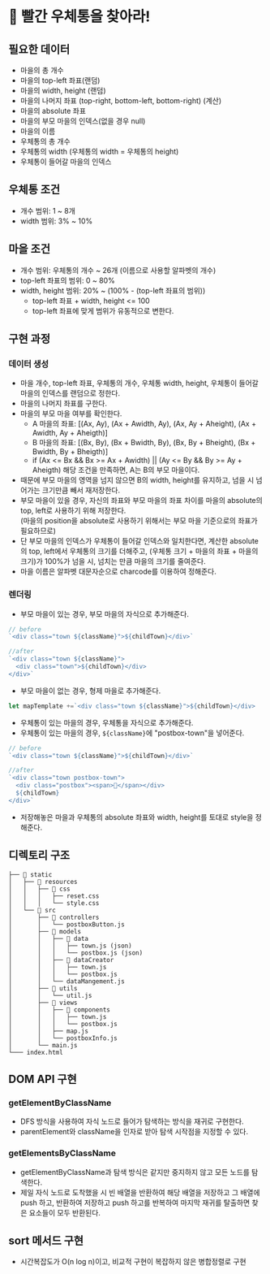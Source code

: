 # 📮 빨간 우체통을 찾아라!

## 필요한 데이터
  - 마을의 총 개수
  - 마을의 top-left 좌표(랜덤)
  - 마을의 width, height (랜덤)
  - 마을의 나머지 좌표 (top-right, bottom-left, bottom-right) (계산)
  - 마을의 absolute 좌표
  - 마을의 부모 마을의 인덱스(없을 경우 null)
  - 마을의 이름
  - 우체통의 총 개수
  - 우체통의 width (우체통의 width = 우체통의 height)
  - 우체통이 들어갈 마을의 인덱스

## 우체통 조건
- 개수 범위: 1 ~ 8개
- width 범위: 3% ~ 10%

## 마을 조건
- 개수 범위: 우체통의 개수 ~ 26개 (이름으로 사용할 알파벳의 개수)
- top-left 좌표의 범위: 0 ~ 80%
- width, height 범위: 20% ~ (100% - (top-left 좌표의 범위))
  - top-left 좌표 + width, height <= 100
  - top-left 좌표에 맞게 범위가 유동적으로 변한다.

## 구현 과정
### 데이터 생성
- 마을 개수, top-left 좌표, 우체통의 개수, 우체통 width, height, 우체통이 들어갈 마을의 인덱스를 랜덤으로 정한다.
- 마을의 나머지 좌표를 구한다.
- 마을의 부모 마을 여부를 확인한다.
  - A 마을의 좌표: [(Ax, Ay), (Ax + Awidth, Ay), (Ax, Ay + Aheight), (Ax + Awidth, Ay + Aheigth)]
  - B 마을의 좌표: [(Bx, By), (Bx + Bwidth, By), (Bx, By + Bheight), (Bx + Bwidth, By + Bheigth)]
  - if (Ax <= Bx && Bx >= Ax + Awidth) || (Ay <= By && By >= Ay + Aheigth)
  해당 조건을 만족하면, A는 B의 부모 마을이다.
- 때문에 부모 마을의 영역을 넘지 않으면 B의 width, height를 유지하고, 넘을 시 넘어가는 크기만큼 빼서 재저장한다.
- 부모 마을이 있을 경우, 자신의 좌표와 부모 마을의 좌표 차이를 마을의 absolute의 top, left로 사용하기 위해 저장한다.  
(마을의 position을 absolute로 사용하기 위해서는 부모 마을 기준으로의 좌표가 필요하므로)
- 단 부모 마을의 인덱스가 우체통이 들어갈 인덱스와 일치한다면, 계산한 absolute의 top, left에서 우체통의 크기를 더해주고, (우체통 크기 + 마을의 좌표 + 마을의 크기)가 100%가 넘을 시, 넘치는 만큼 마을의 크기를 줄여준다.
- 마을 이름은 알파벳 대문자순으로 charcode를 이용하여 정해준다.

### 렌더링
- 부모 마을이 있는 경우, 부모 마을의 자식으로 추가해준다.
```javascript
// before
`<div class="town ${className}">${childTown}</div>`

//after
`<div class="town ${className}">
  <div class="town">${childTown}</div>
</div>`
```
- 부모 마을이 없는 경우, 형제 마을로 추가해준다.
```javascript
let mapTemplate +=`<div class="town ${className}">${childTown}</div>
```
- 우체통이 있는 마을의 경우, 우체통을 자식으로 추가해준다.
- 우체통이 있는 마을의 경우, `${className}`에 "postbox-town"을 넣어준다.
```javascript
// before
`<div class="town ${className}">${childTown}</div>`

//after
`<div class="town postbox-town">
  <div class="postbox"><span>📮</span></div>
  ${childTown}
</div>`
```
- 저장해놓은 마을과 우체통의 absolute 좌표와 width, height를 토대로 style을 정해준다.

## 디렉토리 구조

```
├── 📁 static
│   ├── 📁 resources
│   │   ├── 📁 css
│   │   │   ├── reset.css
│   │   │   └── style.css
│   └── 📁 src
│       ├── 📁 controllers
│       │   └── postboxButton.js
│       ├── 📁 models
│       │   ├── 📁 data
│       │   │   ├── town.js (json)
│       │   │   └── postbox.js (json)
│       │   ├── 📁 dataCreator
│       │   │   ├── town.js
│       │   │   └── postbox.js
│       │   └── dataMangement.js
│       ├── 📁 utils
│       │   └── util.js
│       ├── 📁 views
│       │   ├── 📁 components
│       │   │   ├── town.js
│       │   │   └── postbox.js
│       │   ├── map.js
│       │   └── postboxInfo.js
│       └── main.js
└─── index.html
```

## DOM API 구현

### getElementByClassName

- DFS 방식을 사용하여 자식 노드로 들어가 탐색하는 방식을 재귀로 구현한다.
- parentElement와 className을 인자로 받아 탐색 시작점을 지정할 수 있다.

### getElementsByClassName

- getElementByClassName과 탐색 방식은 같지만 중지하지 않고 모든 노드를 탐색한다.
- 제일 자식 노드로 도착했을 시 빈 배열을 반환하여 해당 배열을 저장하고 그 배열에 push 하고, 반환하여 저장하고 push 하고를 반복하여 마지막 재귀를 탈출하면 찾은 요소들이 모두 반환된다.

## sort 메서드 구현

- 시간복잡도가 O(n log n)이고, 비교적 구현이 복잡하지 않은 병합정렬로 구현
